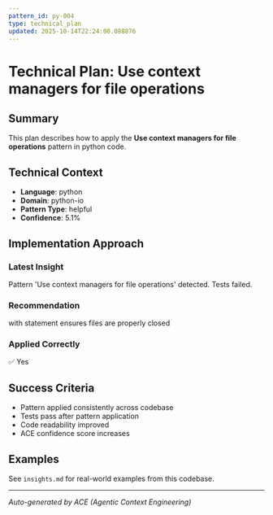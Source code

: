 ```yaml
---
pattern_id: py-004
type: technical_plan
updated: 2025-10-14T22:24:00.088876
---
```

# Technical Plan: Use context managers for file operations

## Summary

This plan describes how to apply the **Use context managers for file operations** pattern in python code.

## Technical Context

- **Language**: python
- **Domain**: python-io
- **Pattern Type**: helpful
- **Confidence**: 5.1%

## Implementation Approach

### Latest Insight

Pattern 'Use context managers for file operations' detected. Tests failed.

### Recommendation

with statement ensures files are properly closed

### Applied Correctly

✅ Yes

## Success Criteria

- Pattern applied consistently across codebase
- Tests pass after pattern application
- Code readability improved
- ACE confidence score increases

## Examples

See `insights.md` for real-world examples from this codebase.

---

*Auto-generated by ACE (Agentic Context Engineering)*
